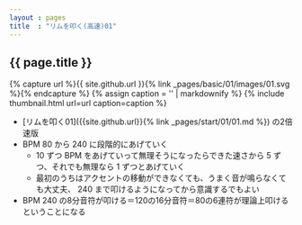 ```yaml
---
layout : pages
title  : "リムを叩く(高速)01"
---
```


## {{ page.title }}

{% capture url %}{{ site.github.url }}{% link _pages/basic/01/images/01.svg %}{% endcapture %}
{% assign caption = '' | markdownify %}
{% include thumbnail.html url=url caption=caption %}


* [リムを叩く01]({{site.github.url}}{% link _pages/start/01/01.md %}) の2倍速版
* BPM 80 から 240 に段階的にあげていく
  * 10 ずつ BPM をあげていって無理そうになったらできた速さから 5 ずつ、それでも無理なら 1 ずつとあげていく
  * 最初のうちはアクセントの移動ができなくても、うまく音が鳴らなくても大丈夫、 240 まで叩けるようになってから意識するでもよい
* BPM 240 の8分音符が叩ける＝120の16分音符＝80の6連符が理論上叩けるということになる
